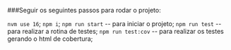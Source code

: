 ###Seguir os seguintes passos para rodar o projeto:

`nvm use 16`;
`npm i`;
`npm run start` -- para iniciar o projeto;
`npm run test` -- para realizar a rotina de testes;
`npm run test:cov` -- para realizar os testes gerando o html de cobertura;
